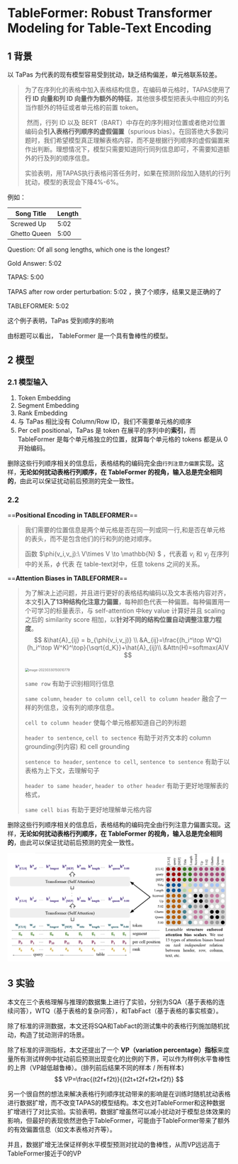 # TableFormer: Robust Transformer Modeling for Table-Text Encoding

## 1 背景

以 TaPas 为代表的现有模型容易受到扰动，缺乏结构偏差，单元格联系较差。

> ​	为了在序列化的表格中加入表格结构信息，在编码单元格时，TAPAS使用了**行 ID 向量和列 ID 向量作为额外的特征**，其他很多模型把表头中相应的列名当作额外的特征或者单元格的前置 token。
>
> ​	然而，行列 ID 以及 BERT（BART）中存在的序列相对位置或者绝对位置编码会**引入表格行列顺序的虚假偏置**（spurious bias）。在回答绝大多数问题时，我们希望模型真正理解表格内容，而不是根据行列顺序的虚假偏置来作出判断。理想情况下，模型只需要知道同行同列信息即可，不需要知道额外的行及列的顺序信息。
>
> ​	实验表明，用TAPAS执行表格问答任务时，如果在预测阶段加入随机的行列扰动，模型的表现会下降4%-6%。



例如：

| Song Title   | Length |
| ------------ | ------ |
| Screwed Up   | 5:02   |
| Ghetto Queen | 5:00   |

Question: Of all song lengths, which one is the longest? 

Gold Answer: 5:02 

TAPAS: 5:00 

TAPAS after row order perturbation: 5:02 ，换了个顺序，结果又是正确的了

TABLEFORMER: 5:02

这个例子表明，TaPas 受到顺序的影响

由标题可以看出， TableFormer 是一个具有鲁棒性的模型。



## 2 模型

### 2.1 模型输入

1. Token Embedding 
2. Segment Embedding
3. Rank Embedding
4. 与 TaPas 相比没有 Column/Row ID，我们不需要单元格的顺序
5. Per cell positional，TaPas 是 token 在展平的序列中的**索引**，而 TableFormer 是每个单元格独立的位置，就算每个单元格的 tokens 都是从 0 开始编码。

​    删除这些行列顺序相关的信息后，表格结构的编码完全由`行列注意力偏置`实现。这样，**无论如何扰动表格行列顺序，在 TableFormer 的视角，输入总是完全相同的**，由此可以保证扰动前后预测的完全一致性。



### 2.2

==**Positional Encoding in TABLEFORMER**== 

>  我们需要的位置信息是两个单元格是否在同一列或同一行,和是否在单元格的表头，而不是包含他们的行和列的绝对顺序。
>
>  函数 $\phi(v_i,v_j):\ V\times V \to \mathbb{N}  $ ，代表着 $v_i$ 和 $v_j$ 在序列中的关系，$\phi$ 代表 在 table-text对中，任意 tokens 之间的关系。



==**Attention Biases in TABLEFORMER**== 

> 为了解决上述问题，并且进行更好的表格结构编码以及文本表格内容对齐，本文**引入了13种结构化注意力偏置**，每种颜色代表一种偏置。每种偏置用一个可学习的标量表示，与 self-attention 中key value 计算好并且 scaling 之后的 similarity score 相加，以**针对不同的结构位置自动调整注意力程度**。
> $$
> &\hat{A}_{ij} = b_{\phi(v_i,v_j)} \\
> &A_{ij}=\frac{(h_i^\top W^Q)(h_i^\top W^K)^\top}{\sqrt{d_K}}+\hat{A}_{ij}\\
> &Attn(H)=softmax(A)V
> $$
> 
>
> <img src="C:\Users\lzl\Desktop\NLPPaperReading\lzl_notes\note_images\image-20230330150010779.png" alt="image-20230330150010779" style="zoom:50%;" />
>
> `same row` 有助于识别相同行信息
>
> `same column`, `header to column cell`, `cell to column header` 融合了一样的列信息，没有列的顺序信息。
>
> `cell to column header` 使每个单元格都知道自己的列标题
>
> `header to sentence`, `cell to sectence` 有助于对齐文本的 column grounding(列内容) 和 cell grounding
>
> `sentence to header`, `sentence to cell`, `sentence to sentence` 有助于以表格为上下文，去理解句子
>
> `header to same header`, `header to other header` 有助于更好地理解表的格式，
>
> `same cell bias` 有助于更好地理解单元格内容

 删除这些行列顺序相关的信息后，表格结构的编码完全由行列注意力偏置实现。这样，**无论如何扰动表格行列顺序，在 TableFormer 的视角，输入总是完全相同的**，由此可以保证扰动前后预测的完全一致性。



![image-20230330125719861](note_images\image-20230330125719861.png)



## 3 实验

本文在三个表格理解与推理的数据集上进行了实验，分别为SQA（基于表格的连续问答），WTQ（基于表格的复杂问答），和TabFact（基于表格的事实核查）。

除了标准的评测数据，本文还将SQA和TabFact的测试集中的表格行列施加随机扰动，构造了扰动测评的场景。



除了标准的评测指标，本文还提出了一个 **VP（variation percentage）指标**来度量所有测试样例中扰动前后预测出现变化的比例的下界，可以作为样例水平鲁棒性的上界（VP越低越鲁棒）。(排列前后结果不同的样本 / 所有样本)
$$
VP=\frac{(t2f+f2t)}{(t2t+t2f+f2t+f2f)}
$$


  另一个很自然的想法来解决表格行列顺序扰动带来的影响是在训练时随机扰动表格进行数据扩增，而不改变TAPAS的模型结构。本文也对TableFormer和这种数据扩增进行了对比实验。实验表明，数据扩增虽然可以减小扰动对于模型总体效果的影响，但最好的表现依然逊色于TableFormer，可能由于TableFormer带来了额外的有效偏置信息（如文本表格对齐等）。

并且，数据扩增无法保证样例水平模型预测对扰动的鲁棒性，从而VP远远高于TableFormer接近于0的VP
